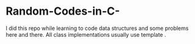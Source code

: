 # Random-Codes-in-C-
I did this repo while learning to code data structures and some problems here and there.
All class implementations usually use template .
